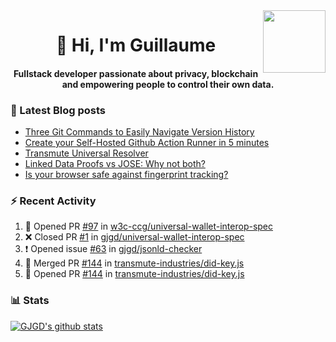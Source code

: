 <img align='right' src='https://user-images.githubusercontent.com/5713670/87202985-820dcb80-c2b6-11ea-9f56-7ec461c497c3.gif' width='100"'>

<h1 align="center">👋 Hi, I'm Guillaume</h1>
<h4 align="center">Fullstack developer passionate about privacy, blockchain and empowering people to control their own data.

### 📝 Latest Blog posts

<!-- BLOG-POST-LIST:START -->
- [Three Git Commands to Easily Navigate Version History](https://gjgd.medium.com/three-git-commands-to-easily-navigate-version-history-95998c391353?source=rss-35e0d58bf235------2)
- [Create your Self-Hosted Github Action Runner in 5 minutes](https://gjgd.medium.com/create-your-self-hosted-github-action-runner-in-5-minutes-a9eff615edc4?source=rss-35e0d58bf235------2)
- [Transmute Universal Resolver](https://medium.com/transmute-techtalk/transmute-universal-resolver-b6c8509858f?source=rss-35e0d58bf235------2)
- [Linked Data Proofs vs JOSE: Why not both?](https://medium.com/transmute-techtalk/linked-data-proofs-vs-jose-why-not-both-1594393418cc?source=rss-35e0d58bf235------2)
- [Is your browser safe against fingerprint tracking?](https://gjgd.medium.com/is-your-browser-safe-against-fingerprint-tracking-6126952b805b?source=rss-35e0d58bf235------2)
<!-- BLOG-POST-LIST:END -->

### :zap: Recent Activity

<!--START_SECTION:activity-->
1. 💪 Opened PR [#97](https://github.com/w3c-ccg/universal-wallet-interop-spec/pull/97) in [w3c-ccg/universal-wallet-interop-spec](https://github.com/w3c-ccg/universal-wallet-interop-spec)
2. ❌ Closed PR [#1](https://github.com/gjgd/universal-wallet-interop-spec/pull/1) in [gjgd/universal-wallet-interop-spec](https://github.com/gjgd/universal-wallet-interop-spec)
3. ❗️ Opened issue [#63](https://github.com/gjgd/jsonld-checker/issues/63) in [gjgd/jsonld-checker](https://github.com/gjgd/jsonld-checker)
4. 🎉 Merged PR [#144](https://github.com/transmute-industries/did-key.js/pull/144) in [transmute-industries/did-key.js](https://github.com/transmute-industries/did-key.js)
5. 💪 Opened PR [#144](https://github.com/transmute-industries/did-key.js/pull/144) in [transmute-industries/did-key.js](https://github.com/transmute-industries/did-key.js)
<!--END_SECTION:activity-->

### 📊 Stats

[![GJGD's github stats](https://github-readme-stats.vercel.app/api?username=gjgd&count_private=true&show_icons=true&custom_title=My%20Github%20Stats)](https://github.com/anuraghazra/github-readme-stats)

